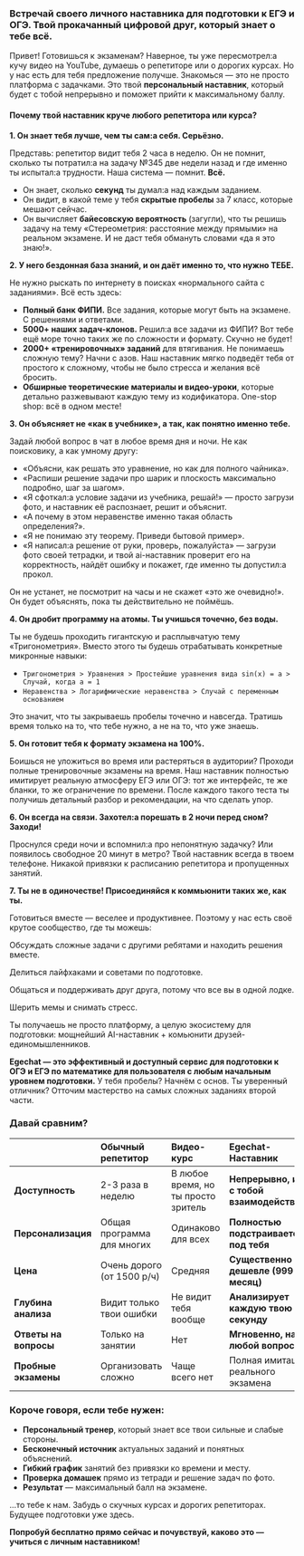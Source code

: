 

### Встречай своего личного наставника для подготовки к ЕГЭ и ОГЭ. Твой прокачанный цифровой друг, который знает о тебе всё.

Привет! Готовишься к экзаменам? Наверное, ты уже пересмотрел:а кучу видео на YouTube, думаешь о репетиторе или о дорогих курсах. Но у нас есть для тебя предложение получше. Знакомься — это не просто платформа с задачками. Это твой **персональный наставник**, который будет с тобой непрерывно и поможет прийти к максимальному баллу.

#### Почему твой наставник круче любого репетитора или курса?

**1. Он знает тебя лучше, чем ты сам:а себя. Серьёзно.**

Представь: репетитор видит тебя 2 часа в неделю. Он не помнит, сколько ты потратил:a на задачу №345 две недели назад и где именно ты испытал:а трудности. Наша система — помнит. **Всё.**
*   Он знает, сколько **секунд** ты думал:а над каждым заданием.
*   Он видит, в какой теме у тебя **скрытые пробелы** за 7 класс, которые мешают сейчас.
*   Он вычисляет **байесовскую вероятность** (загугли), что ты решишь задачу на тему «Стереометрия: расстояние между прямыми» на реальном экзамене. И не даст тебя обмануть словами «да я это знаю!».

**2. У него бездонная база знаний, и он даёт именно то, что нужно ТЕБЕ.**

Не нужно рыскать по интернету в поисках «нормального сайта с заданиями». Всё есть здесь:

*   **Полный банк ФИПИ.** Все задания, которые могут быть на экзамене. С решениями и ответами.
*   **5000+ наших задач-клонов.** Решил:а все задачи из ФИПИ? Вот тебе ещё море точно таких же по сложности и формату. Скучно не будет!
*   **2000+ «тренировочных» заданий** для втягивания. Не понимаешь сложную тему? Начни с азов. Наш наставник мягко подведёт тебя от простого к сложному, чтобы не было стресса и желания всё бросить.
*   **Обширные теоретические материалы и видео-уроки**, которые детально разжевывают каждую тему из кодификатора. One-stop shop: всё в одном месте!

**3. Он объясняет не «как в учебнике», а так, как понятно именно тебе.**

Задай любой вопрос в чат в любое время дня и ночи. Не как поисковику, а как умному другу:
*   «Объясни, как решать это уравнение, но как для полного чайника».
*   «Распиши решение задачи про шарик и плоскость максимально подробно, шаг за шагом».
*   «Я сфоткал:а условие задачи из учебника, решай!» — просто загрузи фото, и наставник её распознает, решит и объяснит.
*   «А почему в этом неравенстве именно такая область определения?».
*   «Я не понимаю эту теорему. Приведи бытовой пример».
*   «Я написал:а решение от руки, проверь, пожалуйста» — загрузи фото своей тетрадки, и твой ai-наставник проверит его на корректность, найдёт ошибку и покажет, где именно ты допустил:а прокол.

Он не устанет, не посмотрит на часы и не скажет «это же очевидно!». Он будет объяснять, пока ты действительно не поймёшь.

**4. Он дробит программу на атомы. Ты учишься точечно, без воды.**

Ты не будешь проходить гигантскую и расплывчатую тему «Тригонометрия». Вместо этого ты будешь отрабатывать конкретные микронные навыки:
*   `Тригонометрия > Уравнения > Простейшие уравнения вида sin(x) = a > Случай, когда a = 1`
*   `Неравенства > Логарифмические неравенства > Случай с переменным основанием`

Это значит, что ты закрываешь пробелы точечно и навсегда. Тратишь время только на то, что тебе нужно, а не на то, что уже знаешь.


**5. Он готовит тебя к формату экзамена на 100%.**

Боишься не уложиться во время или растеряться в аудитории? Проходи полные тренировочные экзамены на время. Наш наставник полностью имитирует реальную атмосферу ЕГЭ или ОГЭ: тот же интерфейс, те же бланки, то же ограничение по времени. После каждого такого теста ты получишь детальный разбор и рекомендации, на что сделать упор.

**6. Он всегда на связи. Захотел:а порешать в 2 ночи перед сном? Заходи!**

Проснулся среди ночи и вспомнил:а про непонятную задачку? Или появилось свободное 20 минут в метро? Твой наставник всегда в твоем телефоне. Никакой привязки к расписанию репетитора и пропущенных занятий.

**7. Ты не в одиночестве! Присоединяйся к коммьюнити таких же, как ты.**

Готовиться вместе — веселее и продуктивнее. Поэтому у нас есть своё крутое сообщество, где ты можешь:

Обсуждать сложные задачи с другими ребятами и находить решения вместе.

Делиться лайфхаками и советами по подготовке.

Общаться и поддерживать друг друга, потому что все вы в одной лодке.

Шерить мемы и снимать стресс.

Ты получаешь не просто платформу, а целую экосистему для подготовки: мощнейший AI-наставник + комьюнити друзей-единомышленников.

**Egechat — это эффективный и доступный сервис для подготовки к ОГЭ и ЕГЭ по математике для пользователя с любым начальным уровнем подготовки.** У тебя пробелы? Начнём с основ. Ты уверенный отличник? Отточим мастерство на самых сложных заданиях второй части.

### Давай сравним?

| | **Обычный репетитор** | **Видео-курс** | **Egechat-Наставник** |
| :--- | :--- | :--- | :--- |
| **Доступность** | 2-3 раза в неделю | В любое время, но ты просто зритель | **Непрерывно, и он с тобой взаимодействует!** |
| **Персонализация** | Общая программа для многих | Одинаково для всех | **Полностью подстраивается под тебя** |
| **Цена** | Очень дорого (от 1500 р/ч) | Средняя | **Существенно дешевле (999 р/месяц)** |
| **Глубина анализа** | Видит только твои ошибки | Не видит тебя вообще | **Анализирует каждую твою секунду** |
| **Ответы на вопросы** | Только на занятии | Нет | **Мгновенно, на любой вопрос** |
| **Пробные экзамены**	|	Организовать сложно	|	Чаще всего нет	|	Полная имитация реального экзамена
### Короче говоря, если тебе нужен:

*   **Персональный тренер**, который знает все твои сильные и слабые стороны.
*   **Бесконечный источник** актуальных заданий и понятных объяснений.
*   **Гибкий график** занятий без привязки ко времени и месту.
*   **Проверка домашек** прямо из тетради и решение задач по фото.
*   **Результат** — максимальный балл на экзамене.

...то тебе к нам. Забудь о скучных курсах и дорогих репетиторах. Будущее подготовки уже здесь.

**Попробуй бесплатно прямо сейчас и почувствуй, каково это — учиться с личным наставником!**

